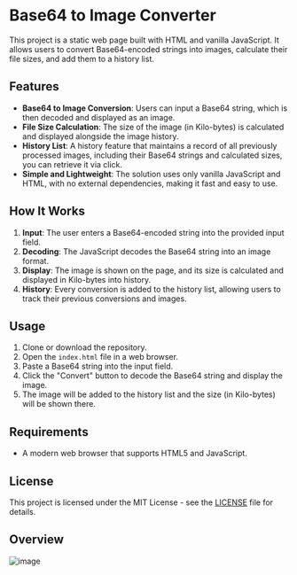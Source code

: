 # Base64 to Image Converter

This project is a static web page built with HTML and vanilla JavaScript. It allows users to convert Base64-encoded strings into images, calculate their file sizes, and add them to a history list.

## Features

- **Base64 to Image Conversion**: Users can input a Base64 string, which is then decoded and displayed as an image.
- **File Size Calculation**: The size of the image (in Kilo-bytes) is calculated and displayed alongside the image history.
- **History List**: A history feature that maintains a record of all previously processed images, including their Base64 strings and calculated sizes, you can retrieve it via click.
- **Simple and Lightweight**: The solution uses only vanilla JavaScript and HTML, with no external dependencies, making it fast and easy to use.

## How It Works

1. **Input**: The user enters a Base64-encoded string into the provided input field.
2. **Decoding**: The JavaScript decodes the Base64 string into an image format.
3. **Display**: The image is shown on the page, and its size is calculated and displayed in Kilo-bytes into history.
4. **History**: Every conversion is added to the history list, allowing users to track their previous conversions and images.

## Usage

1. Clone or download the repository.
2. Open the `index.html` file in a web browser.
3. Paste a Base64 string into the input field.
4. Click the "Convert" button to decode the Base64 string and display the image.
5. The image will be added to the history list and the size (in Kilo-bytes) will be shown there.

## Requirements

- A modern web browser that supports HTML5 and JavaScript.

## License

This project is licensed under the MIT License - see the [LICENSE](LICENSE) file for details.

## Overview

![image](https://github.com/user-attachments/assets/9fee48f1-d0c3-4a49-a043-977b161e5906)

